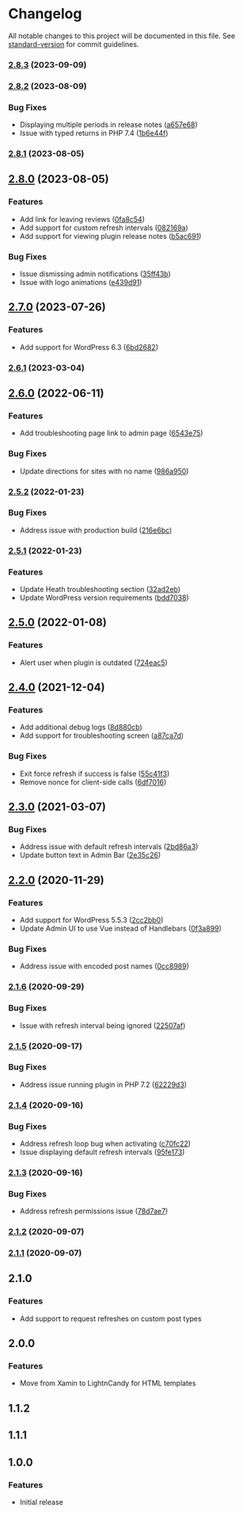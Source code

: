 # Changelog

All notable changes to this project will be documented in this file. See [standard-version](https://github.com/conventional-changelog/standard-version) for commit guidelines.

### [2.8.3](https://github.com/jordanleven/force-refresh/compare/v2.8.2...v2.8.3) (2023-09-09)

### [2.8.2](https://github.com/jordanleven/force-refresh/compare/v2.8.1...v2.8.2) (2023-08-09)


### Bug Fixes

* Displaying multiple periods in release notes ([a657e68](https://github.com/jordanleven/force-refresh/commit/a657e687126aa0ad55251bafe55a0314451d95a8))
* Issue with typed returns in PHP 7.4 ([1b6e44f](https://github.com/jordanleven/force-refresh/commit/1b6e44f822e9dce118efa8e354c130f6ae0b4f22))

### [2.8.1](https://github.com/jordanleven/force-refresh/compare/v2.8.0...v2.8.1) (2023-08-05)

## [2.8.0](https://github.com/jordanleven/force-refresh/compare/v2.7.0...v2.8.0) (2023-08-05)


### Features

* Add link for leaving reviews ([0fa8c54](https://github.com/jordanleven/force-refresh/commit/0fa8c546fd51dc66f16616bd321830c24be08925))
* Add support for custom refresh intervals ([082169a](https://github.com/jordanleven/force-refresh/commit/082169a00e364c14b7472c043345ec3e729eed4c))
* Add support for viewing plugin release notes ([b5ac691](https://github.com/jordanleven/force-refresh/commit/b5ac6914c99aaac984cf40448d6c5975378d7084))


### Bug Fixes

* Issue dismissing admin notifications ([35ff43b](https://github.com/jordanleven/force-refresh/commit/35ff43bab3ceaee9e0c31275ff7b63c9c3583cf7))
* Issue with logo animations ([e439d91](https://github.com/jordanleven/force-refresh/commit/e439d91e990f99071ed4251c220c5a20ba9e1028))

## [2.7.0](https://github.com/jordanleven/force-refresh/compare/v2.6.1...v2.7.0) (2023-07-26)


### Features

* Add support for WordPress 6.3 ([6bd2682](https://github.com/jordanleven/force-refresh/commit/6bd268288704e9cefa064632a261866a80db738b))

### [2.6.1](https://github.com/jordanleven/force-refresh/compare/v2.6.0...v2.6.1) (2023-03-04)

## [2.6.0](https://github.com/jordanleven/force-refresh/compare/v2.5.2...v2.6.0) (2022-06-11)


### Features

* Add troubleshooting page link to admin page ([6543e75](https://github.com/jordanleven/force-refresh/commit/6543e75f526c0502e54be37504df4d3d1611eea9))


### Bug Fixes

* Update directions for sites with no name ([986a950](https://github.com/jordanleven/force-refresh/commit/986a9506104a8b84206976af1d9f58b5a091bbef))

### [2.5.2](https://github.com/jordanleven/force-refresh/compare/v2.5.1...v2.5.2) (2022-01-23)


### Bug Fixes

* Address issue with production build ([216e6bc](https://github.com/jordanleven/force-refresh/commit/216e6bc3fb8f70bfd9455364aa50427e8dbd5b46))

### [2.5.1](https://github.com/jordanleven/force-refresh/compare/v2.5.0...v2.5.1) (2022-01-23)


### Features

* Update Heath troubleshooting section ([32ad2eb](https://github.com/jordanleven/force-refresh/commit/32ad2ebee87f2f9fcac8456b48816dcd89b5de74))
* Update WordPress version requirements ([bdd7038](https://github.com/jordanleven/force-refresh/commit/bdd70387955474cf9898f9313c76718e580729ed))

## [2.5.0](https://github.com/jordanleven/force-refresh/compare/v2.4.0...v2.5.0) (2022-01-08)


### Features

* Alert user when plugin is outdated ([724eac5](https://github.com/jordanleven/force-refresh/commit/724eac5d5d05695a0e22dde2a2a52f273cad6feb))

## [2.4.0](https://github.com/jordanleven/force-refresh/compare/v2.3.0...v2.4.0) (2021-12-04)


### Features

* Add additional debug logs ([8d880cb](https://github.com/jordanleven/force-refresh/commit/8d880cbc13940e0abf5397589c5a0e0f39dc2344))
* Add support for troubleshooting screen ([a87ca7d](https://github.com/jordanleven/force-refresh/commit/a87ca7dcb3db65d30159aabdee512bf5070a6823))


### Bug Fixes

* Exit force refresh if success is false ([55c41f3](https://github.com/jordanleven/force-refresh/commit/55c41f32d067f1a246257726ce22ccb639368c83))
* Remove nonce for client-side calls ([6df7016](https://github.com/jordanleven/force-refresh/commit/6df70167654f1ec4f173ff777d850765a2546bda))

## [2.3.0](https://github.com/jordanleven/force-refresh/compare/v2.2.0...v2.3.0) (2021-03-07)


### Bug Fixes

* Address issue with default refresh intervals ([2bd86a3](https://github.com/jordanleven/force-refresh/commit/2bd86a365a065560744350ab818b8b7016349878))
* Update button text in Admin Bar ([2e35c26](https://github.com/jordanleven/force-refresh/commit/2e35c26a79213f6664017ebb60b55290b098d241))

## [2.2.0](https://github.com/jordanleven/force-refresh/compare/v2.1.6...v2.2.0) (2020-11-29)


### Features

* Add support for WordPress 5.5.3 ([2cc2bb0](https://github.com/jordanleven/force-refresh/commit/2cc2bb0011fba80dabd66101a3957c9068a239f3))
* Update Admin UI to use Vue instead of Handlebars ([0f3a899](https://github.com/jordanleven/force-refresh/commit/0f3a899c9257e4ff36c78fe4ee3804a20ba440ac))


### Bug Fixes

* Address issue with encoded post names ([0cc8989](https://github.com/jordanleven/force-refresh/commit/0cc8989458b43dfd6a7ea7ebb1d51cbde01de1be))

### [2.1.6](https://github.com/jordanleven/force-refresh/compare/v2.1.5...v2.1.6) (2020-09-29)


### Bug Fixes

* Issue with refresh interval being ignored ([22507af](https://github.com/jordanleven/force-refresh/commit/22507af9eda0febc66bdff3ad0c7b7c857b84f95))

### [2.1.5](https://github.com/jordanleven/force-refresh/compare/v2.1.4...v2.1.5) (2020-09-17)


### Bug Fixes

* Address issue running plugin in PHP 7.2 ([62229d3](https://github.com/jordanleven/force-refresh/commit/62229d3b094b7c9330138768b111ac58986a79d5))

### [2.1.4](https://github.com/jordanleven/force-refresh/compare/v2.1.3...v2.1.4) (2020-09-16)


### Bug Fixes

* Address refresh loop bug when activating ([c70fc22](https://github.com/jordanleven/force-refresh/commit/c70fc22ba9ebaa1cb56b15b744be4521b7e306f9))
* Issue displaying default refresh intervals ([95fe173](https://github.com/jordanleven/force-refresh/commit/95fe17394f7f884977e69f5f86a4a53b66cb727a))

### [2.1.3](https://github.com/jordanleven/force-refresh/compare/v2.1.2...v2.1.3) (2020-09-16)


### Bug Fixes

* Address refresh permissions issue ([78d7ae7](https://github.com/jordanleven/force-refresh/commit/78d7ae7a2d1158441f094f8350bb3f97b87b0f36))

### [2.1.2](https://github.com/jordanleven/force-refresh/compare/v2.1.1...v2.1.2) (2020-09-07)

### [2.1.1](https://github.com/jordanleven/force-refresh/compare/v2.1.0...v2.1.1) (2020-09-07)

## 2.1.0

### Features

* Add support to request refreshes on custom post types

## 2.0.0

### Features

* Move from Xamin to LightnCandy for HTML templates

## 1.1.2

## 1.1.1

## 1.0.0

### Features

* Initial release
